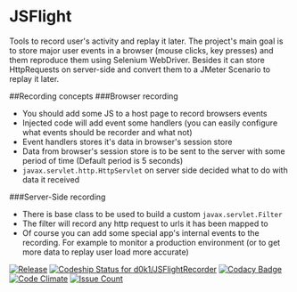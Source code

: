 # JSFlight
Tools to record user's activity and replay it later.
The project's main goal is to store major user events in a browser (mouse clicks, key presses) and them reproduce them using Selenium WebDriver.
Besides it can store HttpRequests on server-side and convert them to a JMeter Scenario to replay it later.

##Recording concepts
###Browser recording
* You should add some JS to a host page to record browsers events 
* Injected code will add event some handlers (you can easily configure what events should be recorder and what not)
* Event handlers stores it's data in browser's session store
* Data from browser's session store is to be sent to the server with some period of time (Default period is 5 seconds)
* `javax.servlet.http.HttpServlet` on server side decided what to do with data it received

###Server-Side recording
* There is base class to be used to build a custom `javax.servlet.Filter`
* The filter will record any http request to urls it has been mapped to
* Of course you can add some special app's internal events to the recording. For example to monitor a production environment (or to get more data to replay user load more accurate)

[![Release](https://jitpack.io/v/User/Repo.svg)](https://jitpack.io/#d0k1/jsflight)
[![Codeship Status for d0k1/JSFlightRecorder](https://codeship.com/projects/56dc64a0-6a0d-0133-3e69-6e257542035e/status?branch=master)](https://codeship.com/projects/114774)
[![Codacy Badge](https://api.codacy.com/project/badge/grade/1f078e96ab984f2f92419c3c65bb7aa9)](https://www.codacy.com/app/denis-kirpichenkov/jsflight)
[![Code Climate](https://codeclimate.com/github/d0k1/jsflight/badges/gpa.svg)](https://codeclimate.com/github/d0k1/jsflight)
[![Issue Count](https://codeclimate.com/github/d0k1/jsflight/badges/issue_count.svg)](https://codeclimate.com/github/d0k1/jsflight)
